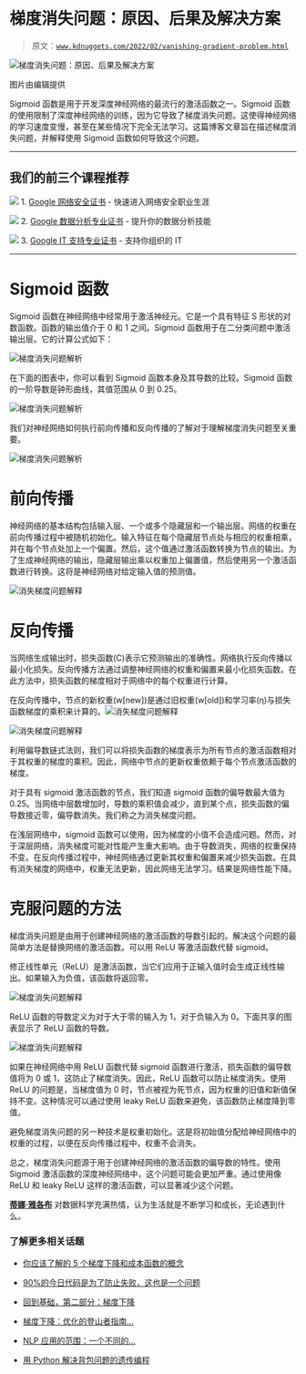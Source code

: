 # 梯度消失问题：原因、后果及解决方案

> 原文：[`www.kdnuggets.com/2022/02/vanishing-gradient-problem.html`](https://www.kdnuggets.com/2022/02/vanishing-gradient-problem.html)

![梯度消失问题：原因、后果及解决方案](img/0a76a6fdac48e94ed85b1ee128af5a45.png)

图片由编辑提供

Sigmoid 函数是用于开发深度神经网络的最流行的激活函数之一。Sigmoid 函数的使用限制了深度神经网络的训练，因为它导致了梯度消失问题。这使得神经网络的学习速度变慢，甚至在某些情况下完全无法学习。这篇博客文章旨在描述梯度消失问题，并解释使用 Sigmoid 函数如何导致这个问题。

* * *

## 我们的前三个课程推荐

![](img/0244c01ba9267c002ef39d4907e0b8fb.png) 1\. [Google 网络安全证书](https://www.kdnuggets.com/google-cybersecurity) - 快速进入网络安全职业生涯

![](img/e225c49c3c91745821c8c0368bf04711.png) 2\. [Google 数据分析专业证书](https://www.kdnuggets.com/google-data-analytics) - 提升你的数据分析技能

![](img/0244c01ba9267c002ef39d4907e0b8fb.png) 3\. [Google IT 支持专业证书](https://www.kdnuggets.com/google-itsupport) - 支持你组织的 IT

* * *

# Sigmoid 函数

Sigmoid 函数在神经网络中经常用于激活神经元。它是一个具有特征 S 形状的对数函数。函数的输出值介于 0 和 1 之间。Sigmoid 函数用于在二分类问题中激活输出层。它的计算公式如下：

![梯度消失问题解析](img/d8d2fa8be9674346f77dba068732404e.png)

在下面的图表中，你可以看到 Sigmoid 函数本身及其导数的比较。Sigmoid 函数的一阶导数是钟形曲线，其值范围从 0 到 0.25。

![梯度消失问题解析](img/c5aeb35ef714f979fd9fdbfb64261d9e.png)

我们对神经网络如何执行前向传播和反向传播的了解对于理解梯度消失问题至关重要。

![梯度消失问题解析](img/862e4f3d9e4cf38da6981eeb8a049e45.png)

# 前向传播

神经网络的基本结构包括输入层、一个或多个隐藏层和一个输出层。网络的权重在前向传播过程中被随机初始化。输入特征在每个隐藏层节点处与相应的权重相乘，并在每个节点处加上一个偏置。然后，这个值通过激活函数转换为节点的输出。为了生成神经网络的输出，隐藏层输出乘以权重加上偏置值，然后使用另一个激活函数进行转换。这将是神经网络对给定输入值的预测值。

![消失梯度问题解释](img/51d627e5d0acde8bababdde965dc010c.png)

# 反向传播

当网络生成输出时，损失函数(C)表示它预测输出的准确性。网络执行反向传播以最小化损失。反向传播方法通过调整神经网络的权重和偏置来最小化损失函数。在此方法中，损失函数的梯度相对于网络中的每个权重进行计算。

在反向传播中，节点的新权重(w[new])是通过旧权重(w[old])和学习率(ƞ)与损失函数梯度的乘积来计算的。![消失梯度问题解释](img/26acc3e4c6a799aac5744ac88dcdb036.png)

![消失梯度问题解释](img/be7ea7065f53e1ede2b5b33d9f3e3cf4.png)

利用偏导数链式法则，我们可以将损失函数的梯度表示为所有节点的激活函数相对于其权重的梯度的乘积。因此，网络中节点的更新权重依赖于每个节点激活函数的梯度。

对于具有 sigmoid 激活函数的节点，我们知道 sigmoid 函数的偏导数最大值为 0.25。当网络中层数增加时，导数的乘积值会减少，直到某个点，损失函数的偏导数接近零，偏导数消失。我们称之为消失梯度问题。

在浅层网络中，sigmoid 函数可以使用，因为梯度的小值不会造成问题。然而，对于深层网络，消失梯度可能对性能产生重大影响。由于导数消失，网络的权重保持不变。在反向传播过程中，神经网络通过更新其权重和偏置来减少损失函数。在具有消失梯度的网络中，权重无法更新，因此网络无法学习。结果是网络性能下降。

# 克服问题的方法

梯度消失问题是由用于创建神经网络的激活函数的导数引起的。解决这个问题的最简单方法是替换网络的激活函数。可以用 ReLU 等激活函数代替 sigmoid。

修正线性单元（ReLU）是激活函数，当它们应用于正输入值时会生成正线性输出。如果输入为负值，该函数将返回零。

![梯度消失问题解释](img/3955a28d80709d4d297fc54a5546ba89.png)

ReLU 函数的导数定义为对于大于零的输入为 1，对于负输入为 0。下面共享的图表显示了 ReLU 函数的导数。

![梯度消失问题解释](img/47848f7a08be7ca8124605fd7199f9c0.png)

如果在神经网络中用 ReLU 函数代替 sigmoid 函数进行激活，损失函数的偏导数值将为 0 或 1，这防止了梯度消失。因此，ReLU 函数可以防止梯度消失。使用 ReLU 的问题是，当梯度值为 0 时，节点被视为死节点，因为权重的旧值和新值保持不变。这种情况可以通过使用 leaky ReLU 函数来避免，该函数防止梯度降到零值。

避免梯度消失问题的另一种技术是权重初始化。这是将初始值分配给神经网络中的权重的过程，以便在反向传播过程中，权重不会消失。

总之，梯度消失问题源于用于创建神经网络的激活函数的偏导数的特性。使用 Sigmoid 激活函数的深度神经网络中，这个问题可能会更加严重。通过使用像 ReLU 和 leaky ReLU 这样的激活函数，可以显著减少这个问题。

**[蒂娜·雅各布](https://www.linkedin.com/in/tina-jacob-77068253/)** 对数据科学充满热情，认为生活就是不断学习和成长，无论遇到什么。

### 了解更多相关话题

+   [你应该了解的 5 个梯度下降和成本函数的概念](https://www.kdnuggets.com/2020/05/5-concepts-gradient-descent-cost-function.html)

+   [90%的今日代码是为了防止失败，这也是一个问题](https://www.kdnuggets.com/2022/07/90-today-code-written-prevent-failure-problem.html)

+   [回到基础，第二部分：梯度下降](https://www.kdnuggets.com/2023/03/back-basics-part-dos-gradient-descent.html)

+   [梯度下降：优化的登山者指南…](https://www.kdnuggets.com/gradient-descent-the-mountain-trekker-guide-to-optimization-with-mathematics)

+   [NLP 应用的范围：一个不同的…](https://www.kdnuggets.com/2022/03/different-solution-problem-range-nlp-applications-real-world.html)

+   [用 Python 解决背包问题的遗传编程](https://www.kdnuggets.com/2023/01/knapsack-problem-genetic-programming-python.html)
